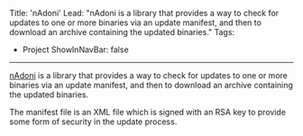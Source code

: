 Title: 'nAdoni'
Lead: "nAdoni is a library that provides a way to check for updates to one or more binaries via an update manifest, and then to download an archive containing the updated binaries."
Tags:
  - Project
ShowInNavBar: false
---

[nAdoni](http://pvandervelde.github.io/nAdoni) is a library that provides a way to check for updates to one or more binaries via an update manifest, and then to download an archive containing the updated binaries.

The manifest file is an XML file which is signed with an RSA key to provide some form of security in the update process.
